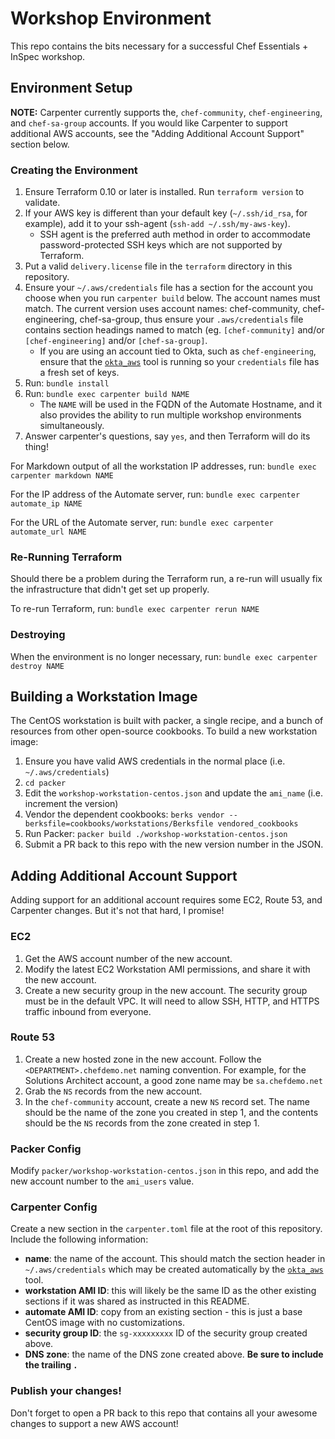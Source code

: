 # Workshop Environment

This repo contains the bits necessary for a successful Chef Essentials + InSpec workshop.

## Environment Setup

**NOTE:** Carpenter currently supports the, `chef-community`, `chef-engineering`, and `chef-sa-group` accounts. If you would like Carpenter to support additional AWS accounts, see the "Adding Additional Account Support" section below.

### Creating the Environment

1. Ensure Terraform 0.10 or later is installed. Run `terraform version` to validate.
1. If your AWS key is different than your default key (`~/.ssh/id_rsa`, for example), add it to your ssh-agent (`ssh-add ~/.ssh/my-aws-key`).
   * SSH agent is the preferred auth method in order to accommodate password-protected SSH keys which are not supported by Terraform.
1. Put a valid `delivery.license` file in the `terraform` directory in this repository.
1. Ensure your `~/.aws/credentials` file has a section for the account you choose when you run `carpenter build` below. The account names must match. The current version uses account names: chef-community, chef-engineering, chef-sa-group, thus ensure your `.aws/credentials` file contains section headings named to match (eg. `[chef-community]` and/or `[chef-engineering]` and/or `[chef-sa-group]`.
   * If you are using an account tied to Okta, such as `chef-engineering`, ensure that the [`okta_aws`](https://github.com/chef/okta_aws) tool is running so your `credentials` file has a fresh set of keys.
1. Run: `bundle install`
1. Run: `bundle exec carpenter build NAME`
   * The `NAME` will be used in the FQDN of the Automate Hostname, and it also provides the ability to run multiple workshop environments simultaneously.
1. Answer carpenter's questions, say `yes`, and then Terraform will do its thing!

For Markdown output of all the workstation IP addresses, run: `bundle exec carpenter markdown NAME`

For the IP address of the Automate server, run: `bundle exec carpenter automate_ip NAME`

For the URL of the Automate server, run: `bundle exec carpenter automate_url NAME`

### Re-Running Terraform

Should there be a problem during the Terraform run, a re-run will usually fix the infrastructure that didn't get set up properly.

To re-run Terraform, run: `bundle exec carpenter rerun NAME`

### Destroying

When the environment is no longer necessary, run: `bundle exec carpenter destroy NAME`

## Building a Workstation Image

The CentOS workstation is built with packer, a single recipe, and a bunch of resources from other open-source cookbooks. To build a new workstation image:

1. Ensure you have valid AWS credentials in the normal place (i.e. `~/.aws/credentials`)
1. `cd packer`
1. Edit the `workshop-workstation-centos.json` and update the `ami_name` (i.e. increment the version)
1. Vendor the dependent cookbooks: `berks vendor --berksfile=cookbooks/workstations/Berksfile vendored_cookbooks`
1. Run Packer: `packer build ./workshop-workstation-centos.json`
1. Submit a PR back to this repo with the new version number in the JSON.

## Adding Additional Account Support

Adding support for an additional account requires some EC2, Route 53, and Carpenter changes. But it's not that hard, I promise!

### EC2

1. Get the AWS account number of the new account.
1. Modify the latest EC2 Workstation AMI permissions, and share it with the new account.
1. Create a new security group in the new account. The security group must be in the default VPC.  It will need to allow SSH, HTTP, and HTTPS traffic inbound from everyone.

### Route 53

1. Create a new hosted zone in the new account. Follow the `<DEPARTMENT>.chefdemo.net` naming convention. For example, for the Solutions Architect account, a good zone name may be `sa.chefdemo.net`
1. Grab the `NS` records from the new account.
1. In the `chef-community` account, create a new `NS` record set. The name should be the name of the zone you created in step 1, and the contents should be the `NS` records from the zone created in step 1.

### Packer Config

Modify `packer/workshop-workstation-centos.json` in this repo, and add the new account number to the `ami_users` value.

### Carpenter Config

Create a new section in the `carpenter.toml` file at the root of this repository. Include the following information:

* **name**: the name of the account. This should match the section header in `~/.aws/credentials` which may be created automatically by the [`okta_aws`](https://github.com/chef/okta_aws) tool.
* **workstation AMI ID**: this will likely be the same ID as the other existing sections if it was shared as instructed in this README.
* **automate AMI ID**: copy from an existing section - this is just a base CentOS image with no customizations.
* **security group ID**: the `sg-xxxxxxxxx` ID of the security group created above.
* **DNS zone**: the name of the DNS zone created above. **Be sure to include the trailing `.`**

### Publish your changes!

Don't forget to open a PR back to this repo that contains all your awesome changes to support a new AWS account!
